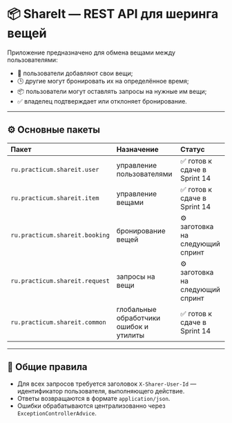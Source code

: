# 📦 ShareIt — REST API для шеринга вещей

Приложение предназначено для обмена вещами между пользователями:  
- 🧍 пользователи добавляют свои вещи;  
- 🕒 другие могут бронировать их на определённое время;  
- 📦 пользователи могут оставлять запросы на нужные им вещи;  
- ✅ владелец подтверждает или отклоняет бронирование.

---

## ⚙️ Основные пакеты

| Пакет                       | Назначение | Статус                           |
|:----------------------------|:------------|:---------------------------------|
| `ru.practicum.shareit.user` | управление пользователями | ✅ готов к сдаче в Sprint 14      |
| `ru.practicum.shareit.item`       | управление вещами | ✅ готов к сдаче в Sprint 14      |
| `ru.practicum.shareit.booking`    | бронирование вещей | ⚙️ заготовка на следующий спринт |
| `ru.practicum.shareit.request`    | запросы на вещи | ⚙️ заготовка на следующий спринт |
| `ru.practicum.shareit.common`     | глобальные обработчики ошибок и утилиты | ✅ готов к сдаче в Sprint 14      |

---

## 🔐 Общие правила

- Для всех запросов требуется заголовок `X-Sharer-User-Id` — идентификатор пользователя, выполняющего действие.
- Ответы возвращаются в формате `application/json`.
- Ошибки обрабатываются централизованно через `ExceptionControllerAdvice`.